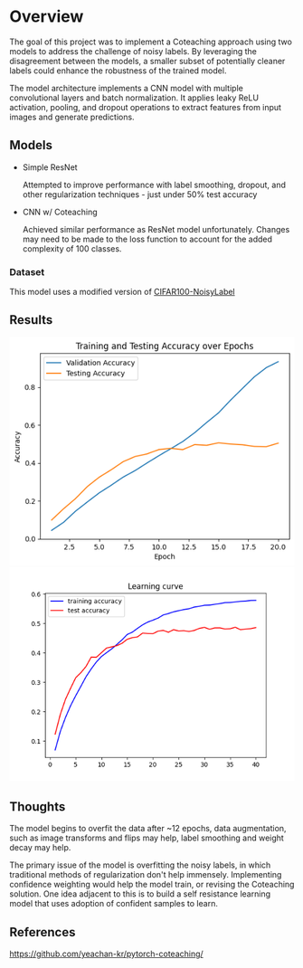 # Overview

The goal of this project was to implement a Coteaching approach using two models to address the challenge of noisy labels. By leveraging the disagreement between the models, a smaller subset of potentially cleaner labels could enhance the robustness of the trained model. 

The model architecture implements a CNN model with multiple convolutional layers and batch normalization. It applies leaky ReLU activation, pooling, and dropout operations to extract features from input images and generate predictions.

## Models
- Simple ResNet

  Attempted to improve performance with label smoothing, dropout, and other regularization techniques - just under 50% test accuracy
- CNN w/ Coteaching

  Achieved similar performance as ResNet model unfortunately. Changes may need to be made to the loss function to account for the added complexity of 100 classes.
  
### Dataset

This model uses a modified version of [CIFAR100-NoisyLabel](https://www.kaggle.com/c/cifar100-image-classification-with-noisy-labels/data)


## Results
![Alt text](/RESNETcurve.png "ResNet results")
![Alt text](/l_curve4_6_w_10.png "Loss Curve")

## Thoughts 

The model begins to overfit the data after ~12 epochs, data augmentation, such as image transforms and flips may help, label smoothing and weight decay may help.

The primary issue of the model is overfitting the noisy labels, in which traditional methods of regularization don't help immensely. Implementing confidence weighting would help the model train, or revising the Coteaching solution. One idea adjacent to this is to build a self resistance learning model that uses adoption of confident samples to learn.

## References
https://github.com/yeachan-kr/pytorch-coteaching/
